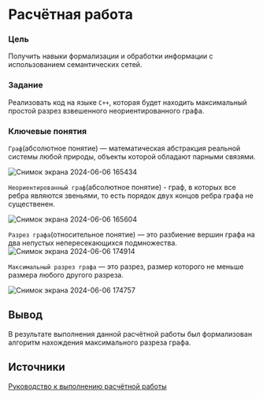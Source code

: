 # Расчётная работа

### Цель

Получить навыки формализации и обработки информации с использованием семантических сетей.

### Задание

Реализовать код на языке `С++`, которая будет находить максимальный простой разрез взвешенного неориентированного графа.

### Ключевые понятия

`Граф`(абсолютное понятие) — математическая абстракция реальной системы любой природы, объекты которой обладают парными связями.

![Снимок экрана 2024-06-06 165434](https://github.com/iis-32170x/RPIIS/assets/144949092/3976907c-366f-47d8-a40a-fa4054a00f73)

`Неориентированный граф`(абсолютное понятие) - граф, в которых все ребра являются звеньями, то есть порядок двух концов ребра графа не существенен.

![Снимок экрана 2024-06-06 165604](https://github.com/iis-32170x/RPIIS/assets/144949092/b40289c3-9ea0-4cec-ba9f-2af81911438b)


`Разрез графа`(относительное понятие) — это разбиение вершин графа на два непустых непересекающихся подмножества.
![Снимок экрана 2024-06-06 174914](https://github.com/iis-32170x/RPIIS/assets/144949092/f3d19c38-37dc-4955-a345-f936297946af)

`Максимальный разрез графа` — это разрез, размер которого не меньше размера любого другого разреза.

![Снимок экрана 2024-06-06 174757](https://github.com/iis-32170x/RPIIS/assets/144949092/5c8878f6-caa9-41ad-9884-fc996499eea8)

## Вывод

В результате выполнения данной расчётной работы был формализован алгоритм нахождения максимального разреза графа.

## Источники
[Руководство к выполнению расчётной работы](https://drive.google.com/file/d/1bq0WHZEQR-W9iAGYWvGShXRVT5iuzw7b/view)
